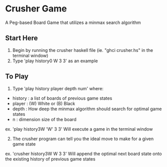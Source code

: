 # Crusher Game

A Peg-based Board Game that utilizes a minmax search algorithm

## Start Here

1. Begin by running the crusher haskell file (ie. "ghci crusher.hs" in the terminal window)
2. Type 'play history0 W 3 3' as an example

## To Play

1. Type 'play history player depth num' where:
* history : a list of boards of previous game states
* player : (W) White or (B) Black
* depth : How deep the minmax algorithm should search for optimal game states
* n : dimension size of the board

ex. 'play history3W 'W' 3 3'
Will execute a game in the terminal window

2. The crusher program can tell you the ideal move to make for a given game state

ex. 'crusher history3W W 3 3'
Will append the optimal next board state onto the existing history of previous game states